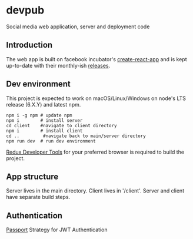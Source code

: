# devpub
Social media web application, server and deployment code

## Introduction

The web app is built on facebook incubator's [create-react-app](https://github.com/facebookincubator/create-react-app) and is kept up-to-date with their monthly-ish [releases](https://github.com/facebookincubator/create-react-app/releases).

## Dev environment
This project is expected to work on macOS/Linux/Windows on node's LTS release (6.X.Y) and latest npm.

    npm i -g npm # update npm
    npm i        # install server
    cd client    #navigate to client directory
    npm i        # install client
    cd ..         #navigate back to main/server directory
    npm run dev  # run dev environment

[Redux Developer Tools](https://github.com/zalmoxisus/redux-devtools-extension) for your preferred browser is required to build the project. 

## App structure

Server lives in the main directory. Client lives in '/client'. Server and client have separate build steps.

## Authentication

[Passport](http://www.passportjs.org/packages/passport-jwt/) Strategy for JWT Authentication

